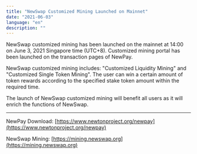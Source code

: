 ```yaml
---
title: "NewSwap Customized Mining Launched on Mainnet"
date: "2021-06-03"
language: "en"
description: ""
---
```


NewSwap customized mining has been launched on the mainnet at 14:00 on June 3, 2021 Singapore time (UTC+8). Customized mining portal has been launched on the transaction pages of NewPay.

NewSwap customized mining includes: "Customized Liquidity Mining" and "Customized Single Token Mining". The user can win a certain amount of token rewards according to the specified stake token amount within the required time.

The launch of NewSwap customized mining will benefit all users as it will enrich the functions of NewSwap.

---

NewPay Download: [https://www.newtonproject.org/newpay](https://www.newtonproject.org/newpay)

NewSwap Mining: [https://mining.newswap.org](https://mining.newswap.org)
